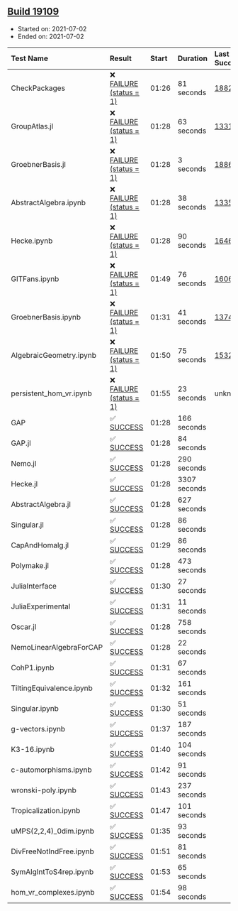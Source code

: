 ## [Build 19109](https://oscarci.mathematik.uni-kl.de/job/oscar/19109/)

* Started on: 2021-07-02
* Ended on: 2021-07-02

| Test Name    | Result | Start | Duration | Last Success | First Failure |
|:-------------|:-------|:------|:---------|:-------------|:--------------|
| CheckPackages | ❌ [FAILURE (status = 1)](https://oscarci.mathematik.uni-kl.de/job/oscar/19109/artifact/logs/build-19109/CheckPackages.log) | 01:26 | 81 seconds | [18822](https://oscarci.mathematik.uni-kl.de/job/oscar/18822/) | [18823](https://oscarci.mathematik.uni-kl.de/job/oscar/18823/) |
| GroupAtlas.jl | ❌ [FAILURE (status = 1)](https://oscarci.mathematik.uni-kl.de/job/oscar/19109/artifact/logs/build-19109/GroupAtlas.jl.log) | 01:28 | 63 seconds | [13311](https://oscarci.mathematik.uni-kl.de/job/oscar/13311/) | [13312](https://oscarci.mathematik.uni-kl.de/job/oscar/13312/) |
| GroebnerBasis.jl | ❌ [FAILURE (status = 1)](https://oscarci.mathematik.uni-kl.de/job/oscar/19109/artifact/logs/build-19109/GroebnerBasis.jl.log) | 01:28 | 3 seconds | [18864](https://oscarci.mathematik.uni-kl.de/job/oscar/18864/) | [18865](https://oscarci.mathematik.uni-kl.de/job/oscar/18865/) |
| AbstractAlgebra.ipynb | ❌ [FAILURE (status = 1)](https://oscarci.mathematik.uni-kl.de/job/oscar/19109/artifact/logs/build-19109/AbstractAlgebra.ipynb.log) | 01:28 | 38 seconds | [13355](https://oscarci.mathematik.uni-kl.de/job/oscar/13355/) | [13356](https://oscarci.mathematik.uni-kl.de/job/oscar/13356/) |
| Hecke.ipynb | ❌ [FAILURE (status = 1)](https://oscarci.mathematik.uni-kl.de/job/oscar/19109/artifact/logs/build-19109/Hecke.ipynb.log) | 01:28 | 90 seconds | [16463](https://oscarci.mathematik.uni-kl.de/job/oscar/16463/) | [16464](https://oscarci.mathematik.uni-kl.de/job/oscar/16464/) |
| GITFans.ipynb | ❌ [FAILURE (status = 1)](https://oscarci.mathematik.uni-kl.de/job/oscar/19109/artifact/logs/build-19109/GITFans.ipynb.log) | 01:49 | 76 seconds | [16068](https://oscarci.mathematik.uni-kl.de/job/oscar/16068/) | [16069](https://oscarci.mathematik.uni-kl.de/job/oscar/16069/) |
| GroebnerBasis.ipynb | ❌ [FAILURE (status = 1)](https://oscarci.mathematik.uni-kl.de/job/oscar/19109/artifact/logs/build-19109/GroebnerBasis.ipynb.log) | 01:31 | 41 seconds | [13748](https://oscarci.mathematik.uni-kl.de/job/oscar/13748/) | [13749](https://oscarci.mathematik.uni-kl.de/job/oscar/13749/) |
| AlgebraicGeometry.ipynb | ❌ [FAILURE (status = 1)](https://oscarci.mathematik.uni-kl.de/job/oscar/19109/artifact/logs/build-19109/AlgebraicGeometry.ipynb.log) | 01:50 | 75 seconds | [15322](https://oscarci.mathematik.uni-kl.de/job/oscar/15322/) | [15323](https://oscarci.mathematik.uni-kl.de/job/oscar/15323/) |
| persistent_hom_vr.ipynb | ❌ [FAILURE (status = 1)](https://oscarci.mathematik.uni-kl.de/job/oscar/19109/artifact/logs/build-19109/persistent_hom_vr.ipynb.log) | 01:55 | 23 seconds | unknown | unknown |
| GAP | ✅ [SUCCESS](https://oscarci.mathematik.uni-kl.de/job/oscar/19109/artifact/logs/build-19109/GAP.log) | 01:28 | 166 seconds |  |  |
| GAP.jl | ✅ [SUCCESS](https://oscarci.mathematik.uni-kl.de/job/oscar/19109/artifact/logs/build-19109/GAP.jl.log) | 01:28 | 84 seconds |  |  |
| Nemo.jl | ✅ [SUCCESS](https://oscarci.mathematik.uni-kl.de/job/oscar/19109/artifact/logs/build-19109/Nemo.jl.log) | 01:28 | 290 seconds |  |  |
| Hecke.jl | ✅ [SUCCESS](https://oscarci.mathematik.uni-kl.de/job/oscar/19109/artifact/logs/build-19109/Hecke.jl.log) | 01:28 | 3307 seconds |  |  |
| AbstractAlgebra.jl | ✅ [SUCCESS](https://oscarci.mathematik.uni-kl.de/job/oscar/19109/artifact/logs/build-19109/AbstractAlgebra.jl.log) | 01:28 | 627 seconds |  |  |
| Singular.jl | ✅ [SUCCESS](https://oscarci.mathematik.uni-kl.de/job/oscar/19109/artifact/logs/build-19109/Singular.jl.log) | 01:28 | 86 seconds |  |  |
| CapAndHomalg.jl | ✅ [SUCCESS](https://oscarci.mathematik.uni-kl.de/job/oscar/19109/artifact/logs/build-19109/CapAndHomalg.jl.log) | 01:29 | 86 seconds |  |  |
| Polymake.jl | ✅ [SUCCESS](https://oscarci.mathematik.uni-kl.de/job/oscar/19109/artifact/logs/build-19109/Polymake.jl.log) | 01:28 | 473 seconds |  |  |
| JuliaInterface | ✅ [SUCCESS](https://oscarci.mathematik.uni-kl.de/job/oscar/19109/artifact/logs/build-19109/JuliaInterface.log) | 01:30 | 27 seconds |  |  |
| JuliaExperimental | ✅ [SUCCESS](https://oscarci.mathematik.uni-kl.de/job/oscar/19109/artifact/logs/build-19109/JuliaExperimental.log) | 01:31 | 11 seconds |  |  |
| Oscar.jl | ✅ [SUCCESS](https://oscarci.mathematik.uni-kl.de/job/oscar/19109/artifact/logs/build-19109/Oscar.jl.log) | 01:28 | 758 seconds |  |  |
| NemoLinearAlgebraForCAP | ✅ [SUCCESS](https://oscarci.mathematik.uni-kl.de/job/oscar/19109/artifact/logs/build-19109/NemoLinearAlgebraForCAP.log) | 01:28 | 22 seconds |  |  |
| CohP1.ipynb | ✅ [SUCCESS](https://oscarci.mathematik.uni-kl.de/job/oscar/19109/artifact/logs/build-19109/CohP1.ipynb.log) | 01:31 | 67 seconds |  |  |
| TiltingEquivalence.ipynb | ✅ [SUCCESS](https://oscarci.mathematik.uni-kl.de/job/oscar/19109/artifact/logs/build-19109/TiltingEquivalence.ipynb.log) | 01:32 | 161 seconds |  |  |
| Singular.ipynb | ✅ [SUCCESS](https://oscarci.mathematik.uni-kl.de/job/oscar/19109/artifact/logs/build-19109/Singular.ipynb.log) | 01:30 | 51 seconds |  |  |
| g-vectors.ipynb | ✅ [SUCCESS](https://oscarci.mathematik.uni-kl.de/job/oscar/19109/artifact/logs/build-19109/g-vectors.ipynb.log) | 01:37 | 187 seconds |  |  |
| K3-16.ipynb | ✅ [SUCCESS](https://oscarci.mathematik.uni-kl.de/job/oscar/19109/artifact/logs/build-19109/K3-16.ipynb.log) | 01:40 | 104 seconds |  |  |
| c-automorphisms.ipynb | ✅ [SUCCESS](https://oscarci.mathematik.uni-kl.de/job/oscar/19109/artifact/logs/build-19109/c-automorphisms.ipynb.log) | 01:42 | 91 seconds |  |  |
| wronski-poly.ipynb | ✅ [SUCCESS](https://oscarci.mathematik.uni-kl.de/job/oscar/19109/artifact/logs/build-19109/wronski-poly.ipynb.log) | 01:43 | 237 seconds |  |  |
| Tropicalization.ipynb | ✅ [SUCCESS](https://oscarci.mathematik.uni-kl.de/job/oscar/19109/artifact/logs/build-19109/Tropicalization.ipynb.log) | 01:47 | 101 seconds |  |  |
| uMPS(2,2,4)_0dim.ipynb | ✅ [SUCCESS](https://oscarci.mathematik.uni-kl.de/job/oscar/19109/artifact/logs/build-19109/uMPS-2-2-4-_0dim.ipynb.log) | 01:35 | 93 seconds |  |  |
| DivFreeNotIndFree.ipynb | ✅ [SUCCESS](https://oscarci.mathematik.uni-kl.de/job/oscar/19109/artifact/logs/build-19109/DivFreeNotIndFree.ipynb.log) | 01:51 | 81 seconds |  |  |
| SymAlgIntToS4rep.ipynb | ✅ [SUCCESS](https://oscarci.mathematik.uni-kl.de/job/oscar/19109/artifact/logs/build-19109/SymAlgIntToS4rep.ipynb.log) | 01:53 | 65 seconds |  |  |
| hom_vr_complexes.ipynb | ✅ [SUCCESS](https://oscarci.mathematik.uni-kl.de/job/oscar/19109/artifact/logs/build-19109/hom_vr_complexes.ipynb.log) | 01:54 | 98 seconds |  |  |
